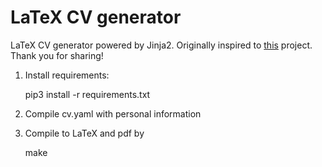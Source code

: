 # LaTeX CV generator

LaTeX CV generator powered by Jinja2.
Originally inspired to [this](https://github.com/bamos/cv) project. 
Thank you for sharing!


1) Install requirements:

    pip3 install -r requirements.txt

2) Compile cv.yaml with personal information

3) Compile to LaTeX and pdf by
    
    make


